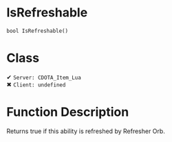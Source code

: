 # IsRefreshable
```
bool IsRefreshable()
```
# Class
✔ `Server: CDOTA_Item_Lua`  
✖ `Client: undefined`  

# Function Description
Returns true if this ability is refreshed by Refresher Orb.
